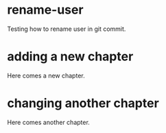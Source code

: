 # rename-user
Testing how to rename user in git commit.

# adding a new chapter
Here comes a new chapter.

# changing another chapter
Here comes another chapter.